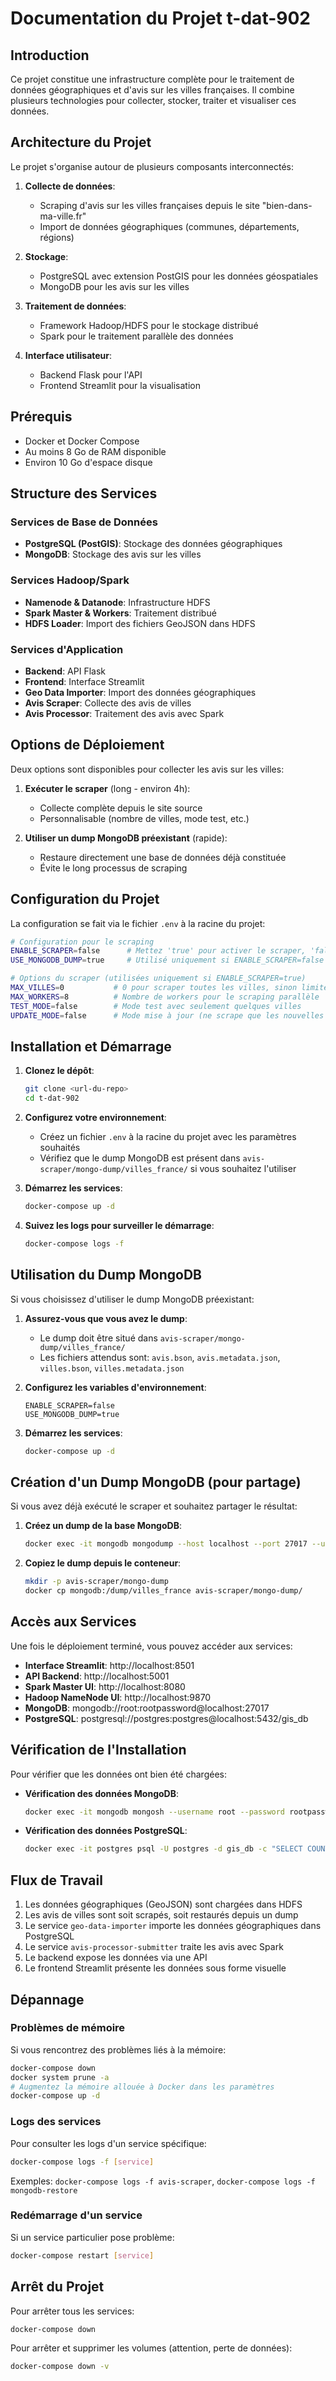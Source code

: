 # Documentation du Projet t-dat-902

## Introduction

Ce projet constitue une infrastructure complète pour le traitement de données géographiques et d'avis sur les villes françaises. Il combine plusieurs technologies pour collecter, stocker, traiter et visualiser ces données.

## Architecture du Projet

Le projet s'organise autour de plusieurs composants interconnectés:

1. **Collecte de données**:
   - Scraping d'avis sur les villes françaises depuis le site "bien-dans-ma-ville.fr"
   - Import de données géographiques (communes, départements, régions)

2. **Stockage**:
   - PostgreSQL avec extension PostGIS pour les données géospatiales
   - MongoDB pour les avis sur les villes

3. **Traitement de données**:
   - Framework Hadoop/HDFS pour le stockage distribué
   - Spark pour le traitement parallèle des données

4. **Interface utilisateur**:
   - Backend Flask pour l'API
   - Frontend Streamlit pour la visualisation

## Prérequis

- Docker et Docker Compose
- Au moins 8 Go de RAM disponible
- Environ 10 Go d'espace disque

## Structure des Services

### Services de Base de Données
- **PostgreSQL (PostGIS)**: Stockage des données géographiques
- **MongoDB**: Stockage des avis sur les villes

### Services Hadoop/Spark
- **Namenode & Datanode**: Infrastructure HDFS
- **Spark Master & Workers**: Traitement distribué
- **HDFS Loader**: Import des fichiers GeoJSON dans HDFS

### Services d'Application
- **Backend**: API Flask
- **Frontend**: Interface Streamlit
- **Geo Data Importer**: Import des données géographiques
- **Avis Scraper**: Collecte des avis de villes
- **Avis Processor**: Traitement des avis avec Spark

## Options de Déploiement

Deux options sont disponibles pour collecter les avis sur les villes:

1. **Exécuter le scraper** (long - environ 4h):
   - Collecte complète depuis le site source
   - Personnalisable (nombre de villes, mode test, etc.)

2. **Utiliser un dump MongoDB préexistant** (rapide):
   - Restaure directement une base de données déjà constituée
   - Évite le long processus de scraping

## Configuration du Projet

La configuration se fait via le fichier `.env` à la racine du projet:

```bash
# Configuration pour le scraping
ENABLE_SCRAPER=false      # Mettez 'true' pour activer le scraper, 'false' pour utiliser le dump
USE_MONGODB_DUMP=true     # Utilisé uniquement si ENABLE_SCRAPER=false

# Options du scraper (utilisées uniquement si ENABLE_SCRAPER=true)
MAX_VILLES=0           # 0 pour scraper toutes les villes, sinon limiter au nombre spécifié
MAX_WORKERS=8          # Nombre de workers pour le scraping parallèle
TEST_MODE=false        # Mode test avec seulement quelques villes
UPDATE_MODE=false      # Mode mise à jour (ne scrape que les nouvelles villes)
```

## Installation et Démarrage

1. **Clonez le dépôt**:
   ```bash
   git clone <url-du-repo>
   cd t-dat-902
   ```

2. **Configurez votre environnement**:
   - Créez un fichier `.env` à la racine du projet avec les paramètres souhaités
   - Vérifiez que le dump MongoDB est présent dans `avis-scraper/mongo-dump/villes_france/` si vous souhaitez l'utiliser

3. **Démarrez les services**:
   ```bash
   docker-compose up -d
   ```

4. **Suivez les logs pour surveiller le démarrage**:
   ```bash
   docker-compose logs -f
   ```

## Utilisation du Dump MongoDB

Si vous choisissez d'utiliser le dump MongoDB préexistant:

1. **Assurez-vous que vous avez le dump**:
   - Le dump doit être situé dans `avis-scraper/mongo-dump/villes_france/`
   - Les fichiers attendus sont: `avis.bson`, `avis.metadata.json`, `villes.bson`, `villes.metadata.json`

2. **Configurez les variables d'environnement**:
   ```
   ENABLE_SCRAPER=false
   USE_MONGODB_DUMP=true
   ```

3. **Démarrez les services**:
   ```bash
   docker-compose up -d
   ```

## Création d'un Dump MongoDB (pour partage)

Si vous avez déjà exécuté le scraper et souhaitez partager le résultat:

1. **Créez un dump de la base MongoDB**:
   ```bash
   docker exec -it mongodb mongodump --host localhost --port 27017 --username root --password rootpassword --authenticationDatabase admin --db villes_france --out /dump
   ```

2. **Copiez le dump depuis le conteneur**:
   ```bash
   mkdir -p avis-scraper/mongo-dump
   docker cp mongodb:/dump/villes_france avis-scraper/mongo-dump/
   ```

## Accès aux Services

Une fois le déploiement terminé, vous pouvez accéder aux services:

- **Interface Streamlit**: http://localhost:8501
- **API Backend**: http://localhost:5001
- **Spark Master UI**: http://localhost:8080
- **Hadoop NameNode UI**: http://localhost:9870
- **MongoDB**: mongodb://root:rootpassword@localhost:27017
- **PostgreSQL**: postgresql://postgres:postgres@localhost:5432/gis_db

## Vérification de l'Installation

Pour vérifier que les données ont bien été chargées:

- **Vérification des données MongoDB**:
  ```bash
  docker exec -it mongodb mongosh --username root --password rootpassword --authenticationDatabase admin villes_france --eval "db.villes.countDocuments({}); db.avis.countDocuments({})"
  ```

- **Vérification des données PostgreSQL**:
  ```bash
  docker exec -it postgres psql -U postgres -d gis_db -c "SELECT COUNT(*) FROM communes; SELECT COUNT(*) FROM departements; SELECT COUNT(*) FROM regions;"
  ```

## Flux de Travail

1. Les données géographiques (GeoJSON) sont chargées dans HDFS
2. Les avis de villes sont soit scrapés, soit restaurés depuis un dump
3. Le service `geo-data-importer` importe les données géographiques dans PostgreSQL
4. Le service `avis-processor-submitter` traite les avis avec Spark
5. Le backend expose les données via une API
6. Le frontend Streamlit présente les données sous forme visuelle

## Dépannage

### Problèmes de mémoire
Si vous rencontrez des problèmes liés à la mémoire:
```bash
docker-compose down
docker system prune -a
# Augmentez la mémoire allouée à Docker dans les paramètres
docker-compose up -d
```

### Logs des services
Pour consulter les logs d'un service spécifique:
```bash
docker-compose logs -f [service]
```
Exemples: `docker-compose logs -f avis-scraper`, `docker-compose logs -f mongodb-restore`

### Redémarrage d'un service
Si un service particulier pose problème:
```bash
docker-compose restart [service]
```

## Arrêt du Projet

Pour arrêter tous les services:
```bash
docker-compose down
```

Pour arrêter et supprimer les volumes (attention, perte de données):
```bash
docker-compose down -v
```